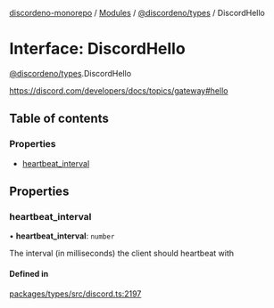 [discordeno-monorepo](../README.md) / [Modules](../modules.md) / [@discordeno/types](../modules/discordeno_types.md) / DiscordHello

# Interface: DiscordHello

[@discordeno/types](../modules/discordeno_types.md).DiscordHello

https://discord.com/developers/docs/topics/gateway#hello

## Table of contents

### Properties

- [heartbeat_interval](discordeno_types.DiscordHello.md#heartbeat_interval)

## Properties

### heartbeat_interval

• **heartbeat_interval**: `number`

The interval (in milliseconds) the client should heartbeat with

#### Defined in

[packages/types/src/discord.ts:2197](https://github.com/deepsarda/discordeno/blob/c6dc30bb/packages/types/src/discord.ts#L2197)
